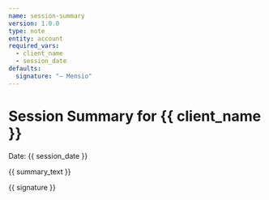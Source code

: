 ```yaml
---
name: session-summary
version: 1.0.0
type: note
entity: account
required_vars:
  - client_name
  - session_date
defaults:
  signature: "— Mensio"
---
```

# Session Summary for {{ client_name }}

Date: {{ session_date }}

{{ summary_text }}

{{ signature }}


